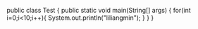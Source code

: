 public class Test {
	public static void main(String[] args) {
		for(int i=0;i<10;i++){
			System.out.println("liliangmin");
		}
	}
}
